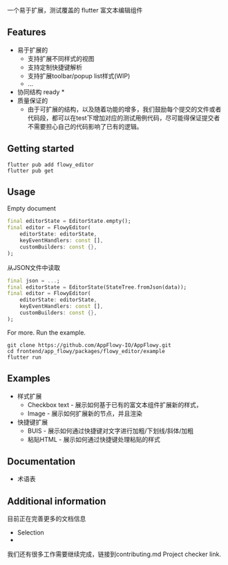 <!-- 
This README describes the package. If you publish this package to pub.dev,
this README's contents appear on the landing page for your package.

For information about how to write a good package README, see the guide for
[writing package pages](https://dart.dev/guides/libraries/writing-package-pages). 

For general information about developing packages, see the Dart guide for
[creating packages](https://dart.dev/guides/libraries/create-library-packages)
and the Flutter guide for
[developing packages and plugins](https://flutter.dev/developing-packages). 
-->

一个易于扩展，测试覆盖的 flutter 富文本编辑组件

## Features

* 易于扩展的
    * 支持扩展不同样式的视图
    * 支持定制快捷键解析
    * 支持扩展toolbar/popup list样式(WIP)
    * ...
* 协同结构 ready
    * 
* 质量保证的
    * 由于可扩展的结构，以及随着功能的增多，我们鼓励每个提交的文件或者代码段，都可以在test下增加对应的测试用例代码，尽可能得保证提交者不需要担心自己的代码影响了已有的逻辑。


## Getting started

```shell
flutter pub add flowy_editor
flutter pub get
```

## Usage

Empty document
```dart
final editorState = EditorState.empty();
final editor = FlowyEditor(
    editorState: editorState,
    keyEventHandlers: const [],
    customBuilders: const {},
);
```

从JSON文件中读取
```dart
final json = ...;
final editorState = EditorState(StateTree.fromJson(data));
final editor = FlowyEditor(
    editorState: editorState,
    keyEventHandlers: const [],
    customBuilders: const {},
);
```

For more. Run the example.
```shell
git clone https://github.com/AppFlowy-IO/AppFlowy.git
cd frontend/app_flowy/packages/flowy_editor/example
flutter run
```

## Examples
* 样式扩展
    * Checkbox text - 展示如何基于已有的富文本组件扩展新的样式，
    * Image - 展示如何扩展新的节点，并且渲染
* 快捷键扩展
    * BUIS - 展示如何通过快捷键对文字进行加粗/下划线/斜体/加粗
    * 粘贴HTML - 展示如何通过快捷键处理粘贴的样式

## Documentation
* 术语表



## Additional information

目前正在完善更多的文档信息
* Selection
* 

我们还有很多工作需要继续完成，链接到contributing.md
Project checker link.
